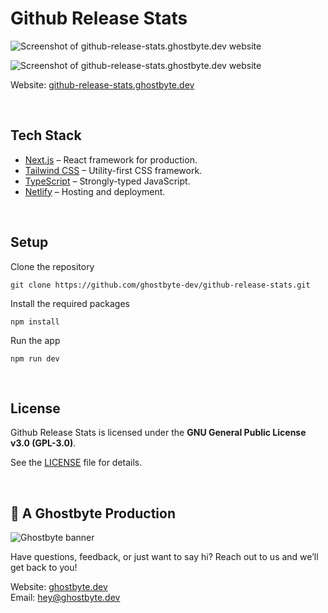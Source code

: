 # Github Release Stats

![Screenshot of github-release-stats.ghostbyte.dev website](https://github.com/user-attachments/assets/28a72667-987f-4989-aaa0-e79c91391f75)

![Screenshot of github-release-stats.ghostbyte.dev website](https://github.com/user-attachments/assets/365d632d-9517-4fcb-befe-bb6966171790)


Website: [github-release-stats.ghostbyte.dev](https://github-release-stats.ghostbyte.dev)

<br>

## Tech Stack

- [Next.js](https://nextjs.org/) – React framework for production.
- [Tailwind CSS](https://tailwindcss.com/) – Utility-first CSS framework.
- [TypeScript](https://www.typescriptlang.org/) – Strongly-typed JavaScript.
- [Netlify](https://netlify.com/) – Hosting and deployment.

<br>


## Setup

Clone the repository

```
git clone https://github.com/ghostbyte-dev/github-release-stats.git
```

Install the required packages

```
npm install
```

Run the app

```
npm run dev
```

<br>

## License

Github Release Stats is licensed under the **GNU General Public License v3.0 (GPL-3.0)**.

See the [LICENSE](./LICENSE) file for details.

<br>

## 👻 A Ghostbyte Production

![Ghostbyte banner](https://github.com/ghostbyte-dev/ghostbyte-website/blob/53ed21675d8306f4c6885ae0653b2805ee5b2e06/assets/ghostbyte_banner.png)

Have questions, feedback, or just want to say hi? Reach out to us and we’ll get back to you!

Website: [ghostbyte.dev](https://ghostbyte.dev)  
Email: [hey@ghostbyte.dev](mailto:hey@ghostbyte.dev)
